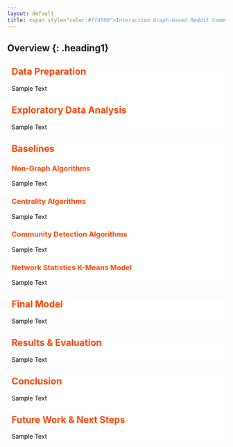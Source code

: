 ```yaml
---
layout: default
title: <span style="color:#ff4500">Interaction Graph-based Reddit Community Recommendation </span>
---
```

<style>
.heading1 {
    color: green;
    font-weight:700;
    font-size: 35px;
}
</style>
## Overview {: .heading1}


<!-- background-color:#B8B8B8 -->
<div style="background-color:white;border-radius: 10px;padding-left:10px;color:black;margin-bottom:20px">
    <h2 style="color:#ff4500"> Data Preparation </h2>
        Sample Text
    <h2 style="color:#ff4500"> Exploratory Data Analysis </h2>
        Sample Text
</div>

<div style="background-color:white;border-radius: 10px;padding-left:10px;color:black">
    <h2 style="color:#ff4500"> Baselines </h2>
    <h3 style="color:#ff4500"> Non-Graph Algorithms </h3>
        Sample Text
    <h3 style="color:#ff4500"> Centrality Algorithms </h3>
        Sample Text
    <h3 style="color:#ff4500"> Community Detection Algorithms </h3>
        Sample Text
    <h3 style="color:#ff4500"> Network Statistics K-Means Model </h3>
        Sample Text
</div>

<div style="background-color:white;border-radius: 10px;padding-left:10px;color:black">
    <h2 style="color:#ff4500"> Final Model </h2>
        Sample Text
</div>

<div style="background-color:white;border-radius: 10px;padding-left:10px;color:black">
    <h2 style="color:#ff4500"> Results & Evaluation </h2>
        Sample Text
</div>

<div style="background-color:white;border-radius: 10px;padding-left:10px;color:black">
    <h2 style="color:#ff4500"> Conclusion </h2>
        Sample Text
    <h2 style="color:#ff4500"> Future Work & Next Steps </h2>
        Sample Text
</div>

